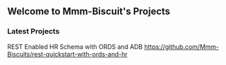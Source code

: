 ## Welcome to Mmm-Biscuit's Projects

### Latest Projects

REST Enabled HR Schema with ORDS and ADB
https://github.com/Mmm-Biscuits/rest-quickstart-with-ords-and-hr

